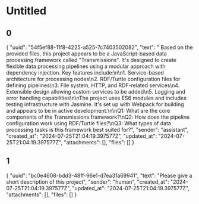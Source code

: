 # Untitled

## 0

{
  "uuid": "54f5ef88-11f8-4225-a525-7c7403502082",
  "text": " Based on the provided files, this project appears to be a JavaScript-based data processing framework called \"Transmissions\". It's designed to create flexible data processing pipelines using a modular approach with dependency injection. Key features include:\n\n1. Service-based architecture for processing nodes\n2. RDF/Turtle configuration files for defining pipelines\n3. File system, HTTP, and RDF-related services\n4. Extensible design allowing custom services to be added\n5. Logging and error handling capabilities\n\nThe project uses ES6 modules and includes testing infrastructure with Jasmine. It's set up with Webpack for building and appears to be in active development.\n\nQ1: What are the core components of the Transmissions framework?\nQ2: How does the pipeline configuration work using RDF/Turtle files?\nQ3: What types of data processing tasks is this framework best suited for?",
  "sender": "assistant",
  "created_at": "2024-07-25T21:04:19.397577Z",
  "updated_at": "2024-07-25T21:04:19.397577Z",
  "attachments": [],
  "files": []
}

## 1

{
  "uuid": "bc0e4608-bdd3-48ff-96e1-d7ea31a69941",
  "text": "Please give a short description of this project",
  "sender": "human",
  "created_at": "2024-07-25T21:04:19.397577Z",
  "updated_at": "2024-07-25T21:04:19.397577Z",
  "attachments": [],
  "files": []
}
